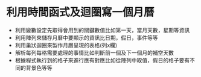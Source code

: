 # 利用時間函式及迴圈寫一個月曆

* 利用變數設定先取得會用到的關鍵數值比如第一天，當月天數，星期等資訊
* 利用陣列來儲存月曆中要顯示的資訊比日期，假日，事件等等
* 利用巢狀迴圈來製作月曆呈現的表格(列x欄)
* 解析每列每格需要處理的事情比如判斷前一個及下一個月的補空天數
* 根據程式執行到的格子來進行應有對應比如從陣列中取值，假日的格子要有不同的背景色等等
 